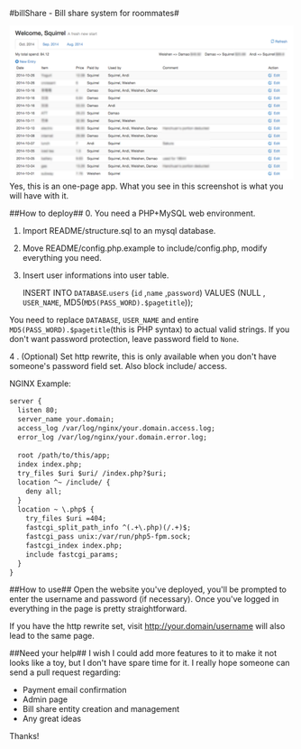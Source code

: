 #billShare - Bill share system for roommates#

![UI](./README/example.png)
Yes, this is an one-page app. What you see in this screenshot is what you will have with it.

##How to deploy##
0. You need a PHP+MySQL web environment.
1. Import README/structure.sql to an mysql database.
2. Move README/config.php.example to include/config.php, modify everything you need.
3. Insert user informations into user table.

   INSERT INTO  `DATABASE`.`users` (`id` ,`name` ,`password`) VALUES (NULL ,  `USER_NAME`, MD5(`MD5(PASS_WORD).$pagetitle`));
  
You need to replace `DATABASE`, `USER_NAME` and entire `MD5(PASS_WORD).$pagetitle`(this is PHP syntax) to actual valid strings. If you don't want password protection, leave password field to `None`.

4
. (Optional) Set http rewrite, this is only available when you don't have someone's password field set. Also block include/ access.

NGINX Example:

    server {
      listen 80;
      server_name your.domain;
      access_log /var/log/nginx/your.domain.access.log;
      error_log /var/log/nginx/your.domain.error.log;

      root /path/to/this/app;
      index index.php;
      try_files $uri $uri/ /index.php?$uri;
      location ^~ /include/ {
        deny all;
      }
      location ~ \.php$ {
        try_files $uri =404;
        fastcgi_split_path_info ^(.+\.php)(/.+)$;
        fastcgi_pass unix:/var/run/php5-fpm.sock;
        fastcgi_index index.php;
        include fastcgi_params;
      }
    }


##How to use##
Open the website you've deployed, you'll be prompted to enter the username and password (if necessary). Once you've logged in everything in the page is pretty straightforward.

If you have the http rewrite set, visit http://your.domain/username will also lead to the same page.

##Need your help##
I wish I could add more features to it to make it not looks like a toy, but I don't have spare time for it. I really hope someone can send a pull request regarding:

* Payment email confirmation
* Admin page
* Bill share entity creation and management
* Any great ideas

Thanks!